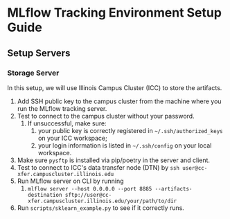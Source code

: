 # MLflow Tracking Environment Setup Guide

## Setup Servers
### Storage Server
In this setup, we will use Illinois Campus Cluster (ICC) to store the artifacts.

1. Add SSH public key to the campus cluster from the machine where you run the MLflow tracking server.
2. Test to connect to the campus cluster without your password.
   1. If unsuccessful, make sure:
      1. your public key is correctly registered in `~/.ssh/authorized_keys` on your ICC workspace;
      2. your login information is listed in `~/.ssh/config` on your local workspace.
3. Make sure `pysftp` is installed via pip/poetry in the server and client.
4. Test to connect to ICC's data transfer node (DTN) by `ssh user@cc-xfer.campuscluster.illinois.edu`
5. Run MLflow server on CLI by running 
   1. ```mlflow server --host 0.0.0.0 --port 8885 --artifacts-destination sftp://user@cc-xfer.campuscluster.illinois.edu/your/path/to/dir```
6. Run `scripts/sklearn_example.py` to see if it correctly runs.